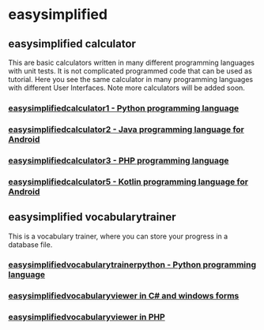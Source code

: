 # easysimplified
## easysimplified calculator
This are basic calculators written in many different programming languages with unit tests. It is not complicated programmed code that can be used as tutorial. Here you see the same calculator in many programming languages with different User Interfaces. Note more calculators will be added soon.
### [easysimplifiedcalculator1 - Python programming language](https://github.com/MakiWolf/easysimplifiedcalculator1)
### [easysimplifiedcalculator2 - Java programming language for Android](https://gitlab.com/makiwolf/easysimplifiedcalculator2)
### [easysimplifiedcalculator3 - PHP programming language](https://github.com/MakiWolf/easysimplifiedcalculator3)
### [easysimplifiedcalculator5 - Kotlin programming language for Android](https://gitlab.com/makiwolf/easysimplifiedcalculator5)

## easysimplified vocabularytrainer
This is a vocabulary trainer, where you can store your progress in a database file.
### [easysimplifiedvocabularytrainerpython - Python programming language](https://github.com/MakiWolf/easysimplifiedvocabularytrainerpython)
### [easysimplifiedvocabularyviewer in C# and windows forms](https://github.com/MakiWolf/easysimplifiedvocabularyviewer)
### [easysimplifiedvocabularyviewer in PHP](https://github.com/MakiWolf/easysimplifiedvocabularytrainerphp)
